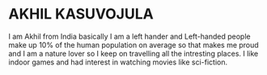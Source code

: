 # AKHIL KASUVOJULA
I am Akhil from India basically I am a left hander and Left-handed people make up 10% of the human population on average so that makes me proud and I am a nature lover so I keep on travelling all the intresting places. I like indoor games and had interest in watching movies like sci-fiction.